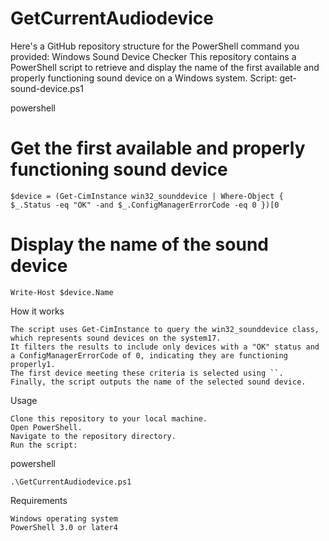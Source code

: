 # GetCurrentAudiodevice

Here's a GitHub repository structure for the PowerShell command you provided:
Windows Sound Device Checker
This repository contains a PowerShell script to retrieve and display the name of the first available and properly functioning sound device on a Windows system.
Script: get-sound-device.ps1

powershell
# Get the first available and properly functioning sound device
`$device = (Get-CimInstance win32_sounddevice | Where-Object { $_.Status -eq "OK" -and $_.ConfigManagerErrorCode -eq 0 })[0`

# Display the name of the sound device
`Write-Host $device.Name`

How it works

    The script uses Get-CimInstance to query the win32_sounddevice class, which represents sound devices on the system17.
    It filters the results to include only devices with a "OK" status and a ConfigManagerErrorCode of 0, indicating they are functioning properly1.
    The first device meeting these criteria is selected using ``.
    Finally, the script outputs the name of the selected sound device.

Usage

    Clone this repository to your local machine.
    Open PowerShell.
    Navigate to the repository directory.
    Run the script:

powershell

`.\GetCurrentAudiodevice.ps1`

Requirements

    Windows operating system
    PowerShell 3.0 or later4
